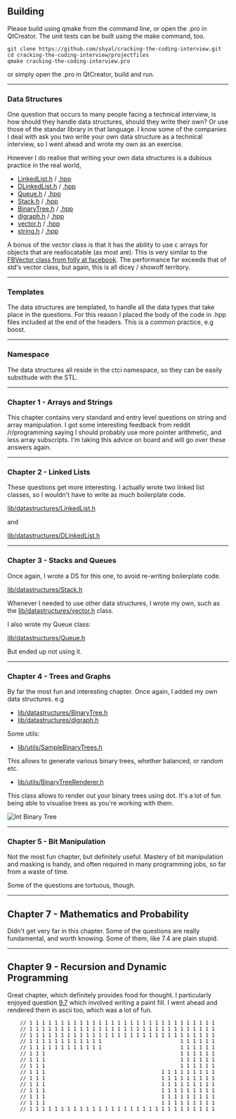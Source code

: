 ## Building

Please build using qmake from the command line, or open the .pro in QtCreator. The unit tests can be built using the make command, too.

```
git clone https://github.com/shyal/cracking-the-coding-interview.git
cd cracking-the-coding-interview/projectfiles
qmake cracking-the-coding-interview.pro
```

or simply open the .pro in QtCreator, build and run.

-------------------------

### Data Structures

One question that occurs to many people facing a technical interview, is how should they handle data structures, should they write their own? Or use those of the standar library in that language. I know some of the companies I deal with ask you two write your own data structure as a technical interview, so I went ahead and wrote my own as an exercise.

However I do realise that writing your own data structures is a dubious practice in the real world, 

- [LinkedList.h](lib/datastructures/LinkedList.h) / [.hpp](lib/datastructures/LinkedList.hpp)
- [DLinkedList.h](lib/datastructures/DLinkedList.h) / [.hpp](lib/datastructures/DLinkedList.hpp)
- [Queue.h](lib/datastructures/Queue.h) / [.hpp](lib/datastructures/Queue.hpp)
- [Stack.h](lib/datastructures/Stack.h) / [.hpp](lib/datastructures/Stack.hpp)
- [BinaryTree.h](lib/datastructures/BinaryTree.h) / [.hpp](lib/datastructures/BinaryTree.hpp)
- [digraph.h](lib/datastructures/digraph.h) / [.hpp](lib/datastructures/digraph.hpp)
- [vector.h](lib/datastructures/vector.h) / [.hpp](lib/datastructures/vector.hpp)
- [string.h](lib/datastructures/string.h) / [.hpp](lib/datastructures/string.hpp)

A bonus of the vector class is that it has the ability to use c arrays for objects that are reallocatable (as most are). This is very similar to the [FBVector class from folly at facebook](https://github.com/facebook/folly/blob/master/folly/docs/FBVector.md). The performance far exceeds that of std's vector class, but again, this is all dicey / showoff territory.

-------------------------

### Templates

The data structures are templated, to handle all the data types that take place in the questions. For this reason I placed the body of the code in .hpp files included at the end of the headers. This is a common practice, e.g boost.


-------------------------

### Namespace

The data structures all reside in the ctci namespace, so they can be easily substitude with the STL.

-------------------------

### Chapter 1 - Arrays and Strings

This chapter contains very standard and entry level questions on string and array manipulation. I got some interesting feedback from reddit /r/programming saying I should probably use more pointer arithmetic, and less array subscripts. I'm taking this advice on board and will go over these answers again.

-------------------------

### Chapter 2 - Linked Lists

These questions get more interesting. I actually wrote two linked list classes, so I wouldn't have to write as much boilerplate code.

[lib/datastructures/LinkedList.h](lib/datastructures/LinkedList.h)

and

[lib/datastructures/DLinkedList.h](lib/datastructures/DLinkedList.h)


-------------------------

### Chapter 3 - Stacks and Queues

Once again, I wrote a DS for this one, to avoid re-writing boilerplate code.

[lib/datastructures/Stack.h](lib/datastructures/Stack.h)

Whenever I needed to use other data structures, I wrote my own, such as the [lib/datastructures/vector.h](lib/datastructures/vector.h) class.

I also wrote my Queue class:

[lib/datastructures/Queue.h](lib/datastructures/Queue.h)

But ended up not using it.

-------------------------

### Chapter 4 - Trees and Graphs

By far the most fun and interesting chapter. Once again, I added my own data structures. e.g

- [lib/datastructures/BinaryTree.h](lib/datastructures/BinaryTree.h)
- [lib/datastructures/digraph.h](lib/datastructures/digraph.h)

Some utils:

- [lib/utils/SampleBinaryTrees.h](lib/utils/SampleBinaryTrees.h)

This allows to generate various binary trees, whether balanced, or random etc.

- [lib/utils/BinaryTreeRenderer.h](lib/utils/BinaryTreeRenderer.h)

This class allows to render out your binary trees using dot. It's a lot of fun being able to visualise trees as you're working with them.

![Int Binary Tree](https://raw.githubusercontent.com/shyal/cracking-the-coding-interview/master/binaryTreeInt.png "Int Binary Tree")

-------------------------

### Chapter 5 - Bit Manipulation

Not the most fun chapter, but definitely useful. Mastery of bit manipulation and masking is handy, and often required in many programming jobs, so far from a waste of time.

Some of the questions are tortuous, though.

-------------------------

## Chapter 7 - Mathematics and Probability

Didn't get very far in this chapter. Some of the questions are really fundamental, and worth knowing. Some of them, like 7.4 are plain stupid.

-------------------------

## Chapter 9 - Recursion and Dynamic Programming

Great chapter, which definitely provides food for thought. I particularly enjoyed question [9.7](9.7-recursionAndDynamicProgramming.cxx) which involved writing a paint fill. I went ahead and rendered them in ascii too, which was a lot of fun.

```
    // 1 1 1 1 1 1 1 1 1 1 1 1 1 1 1 1 1 1 1 1 1 1 1 1 1 1 1 1 1 1
    // 1 1 1 1 1 1 1 1 1 1 1 1 1 1 1 1 1 1 1 1 1 1 1 1 1 1 1 1 1 1
    // 1 1 1 1 1 1 1 1 1 1 1 1 1 1 1 1 1 1 1 1 1 1 1 1 1 1 1 1 1 1
    // 1 1 1 1 1 1 1 1 1 1 1 1                         1 1 1 1 1 1
    // 1 1 1 1 1 1 1 1 1 1 1 1                         1 1 1 1 1 1
    // 1 1 1                                           1 1 1 1 1 1
    // 1 1 1                                           1 1 1 1 1 1
    // 1 1 1                                           1 1 1 1 1 1
    // 1 1 1                                     1 1 1 1 1 1 1 1 1
    // 1 1 1                                     1 1 1 1 1 1 1 1 1
    // 1 1 1                                     1 1 1 1 1 1 1 1 1
    // 1 1 1                                     1 1 1 1 1 1 1 1 1
    // 1 1 1                                     1 1 1 1 1 1 1 1 1
    // 1 1 1                                     1 1 1 1 1 1 1 1 1
    // 1 1 1 1 1 1 1 1 1 1 1 1 1 1 1 1 1 1 1 1 1 1 1 1 1 1 1 1 1 1
```

